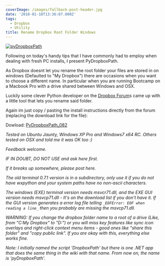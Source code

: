 ```yaml
---
coverImage: /images/fallback-post-header.jpg
date: '2010-01-18T13:36:07.000Z'
tags:
  - Dropbox
  - Utility
title: Rename Dropbox Root Folder Windows
---
```


[![](https://mikecann.co.uk/wp-content/uploads/2010/01/pyDropboxPath.png "pyDropboxPath")](https://mikecann.co.uk/wp-content/uploads/2010/01/pyDropboxPath.png)

Following on today's handy tips that I have commonly had to employ when dealing with fresh PC installs, I present PyDropboxPath.

As Dropbox doesnt let you rename the root folder your files are stored in on windows (Defaulted to "My Dropbox") there are occasions when you want to choose a different name. In particular when you are running Bootcamp on a Macbook Pro with a drive shared between Windows and OSX.

Luckily some clever Python developer on the [Dropbox Forum](https://forums.dropbox.com/topic.php?id=9665&replies=51#post-60253)s came up with a little tool that lets you rename said folder.

Again im just copy / pasting the install instructions directly from the forum (replacing the download link for the file):

Dowload: [PyDropboxPath_082](https://mikecann.co.uk/wp-content/uploads/2010/01/PyDropboxPath_082.zip)

_Tested on Ubuntu Jaunty, Windows XP Pro and Windows7 x64 RC. Others tested on OSX and told me it was OK too :)_

_Feedback welcome._

_IF IN DOUBT, DO NOT USE and ask here first._

_If it breaks up somewhere, please post here._

_The old terminal 0.7.1 version is in a subdirectory, only use it if you do not have wxpython and your system paths have no non-ascii characters._

_The windows (EXE) terminal version needs msvcr71.dll, and the EXE GUI version needs msvcp71.dll - It's on the download list if you don't have it.
If the GUI version generates a error log file telling
_`_EOFError: EOF when reading a line_`_
then you probably are missing the msvcp71.dll._

_WARNING: If you change the dropbox folder name to a root of a drive (Like, from "C:My Dropbox" to "D:") or you will miss key features like sync icon overlays and right-click context menu items - good ones like "share this folder" and "copy public link". If you are okay with this, everything else works fine._

_Note: I initially named the script 'DropboxPath' but there is one .NET app that does the same thing in the wiki with that name. From now on, the name is 'pyDropboxPath'._
